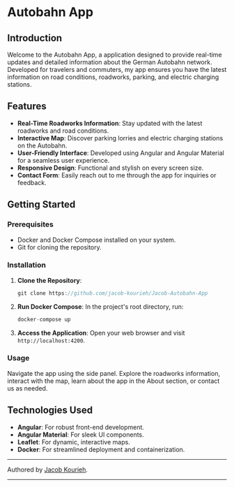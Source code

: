 # Autobahn App

## Introduction

Welcome to the Autobahn App, a application designed to provide real-time updates and detailed information about the German Autobahn network. Developed for travelers and commuters, my app ensures you have the latest information on road conditions, roadworks, parking, and electric charging stations.

## Features

- **Real-Time Roadworks Information**: Stay updated with the latest roadworks and road conditions.
- **Interactive Map**: Discover parking lorries and electric charging stations on the Autobahn.
- **User-Friendly Interface**: Developed using Angular and Angular Material for a seamless user experience.
- **Responsive Design**: Functional and stylish on every screen size.
- **Contact Form**: Easily reach out to me through the app for inquiries or feedback.

## Getting Started

### Prerequisites

- Docker and Docker Compose installed on your system.
- Git for cloning the repository.

### Installation

1. **Clone the Repository**: 
   ```javascript
   git clone https://github.com/jacob-kourieh/Jacob-Autobahn-App
   ```
2. **Run Docker Compose**: In the project's root directory, run:
   ```javascript
   docker-compose up
   ```
3. **Access the Application**: Open your web browser and visit `http://localhost:4200`.

### Usage

Navigate the app using the side panel. Explore the roadworks information, interact with the map, learn about the app in the About section, or contact us as needed.

## Technologies Used

- **Angular**: For robust front-end development.
- **Angular Material**: For sleek UI components.
- **Leaflet**: For dynamic, interactive maps.
- **Docker**: For streamlined deployment and containerization.


---

Authored by [Jacob Kourieh](http://www.jacob-kourieh.com).

---
